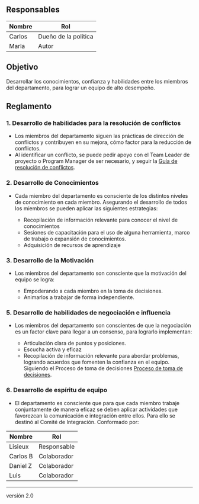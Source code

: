 ## Responsables
 
| Nombre    | Rol               |
| --------- | ----------------- |
|  Carlos   | Dueño de la política      |
|  Marla    | Autor             |
 
## Objetivo
Desarrollar los conocimientos, confianza y habilidades entre los miembros del departamento, para lograr un equipo de alto desempeño.
 
## Reglamento
### 1. Desarrollo de habilidades para la resolución de conflictos
- Los miembros del departamento siguen las prácticas de dirección de conflictos y contribuyen en su mejora, cómo factor para la reducción de conflictos.
- Al identificar un conflicto, se puede pedir apoyo con el Team Leader de proyecto o Program Manager de ser necesario, y seguir la <a href="https://github.com/novaDepto/Nova/wiki/Gu%C3%ADa-de-resolución-de-conflictos">Guía de resolución de conflictos</a>.
 
### 2. Desarrollo de Conocimientos
- Cada miembro del departamento es consciente de los distintos niveles de conocimiento en cada miembro. Asegurando el desarrollo de todos los miembros se pueden aplicar las siguientes estrategias:
<ul>
   <ul>
   <li>Recopilación de información relevante para conocer el nivel de conocimientos</li>
   <li>Sesiones de capacitación para el uso de alguna herramienta, marco de trabajo o expansión de conocimientos.</li>
   <li>Adquisición de recursos de aprendizaje</li>
   </ul>
</ul>
 
### 3. Desarrollo de la Motivación
- Los miembros del departamento son consciente que la motivación del equipo se logra:
<ul>
   <ul>
       <li>Empoderando a cada miembro en la toma de decisiones.</li>
       <li>Animarlos a trabajar de forma independiente.</li>
   </ul>
</ul>
 
### 5. Desarrollo de habilidades de negociación e influencia
- Los miembros del departamento son conscientes de que la negociación es un factor clave para llegar a un consenso, para lograrlo implementan:
<ul>
   <ul>
       <li> Articulación clara de puntos y posiciones.</li>
       <li>Escucha activa y eficaz</li>
       <li>Recopilación de información relevante para abordar problemas, logrando acuerdos que fomenten la confianza en el equipo. Siguiendo el Proceso de toma de decisiones <a href="https://github.com/novaDepto/Nova/wiki/Proceso-de-toma-de-decisiones">Proceso de toma de decisiones</a>. </li>
   </ul>
</ul>
 
 
### 6. Desarrollo de espíritu de equipo
- El departamento es consciente que para que cada miembro trabaje conjuntamente de manera eficaz se deben aplicar actividades que favorezcan la comunicación e integración entre ellos. Para ello se destinó al Comité de Integración. Conformado por:
 
|  Nombre  | Rol        |
| -------- | --------   |
| Lisieux  | Responsable|
| Carlos B | Colaborador|
| Daniel Z | Colaborador|
| Luis     | Colaborador|
 
***
versión 2.0
 